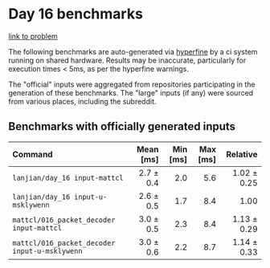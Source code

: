 # Day 16 benchmarks

[link to problem](http://adventofcode.com/2021/day/16)

The following benchmarks are auto-generated via [hyperfine](https://github.com/sharkdp/hyperfine) by a ci system running on shared hardware. Results may be inaccurate, particularly for execution times < 5ms, as per the hyperfine warnings.

The "official" inputs were aggregated from repositories participating in the generation of these benchmarks. The "large" inputs (if any) were sourced from various places, including the subreddit.

## Benchmarks with officially generated inputs
| Command | Mean [ms] | Min [ms] | Max [ms] | Relative |
|:---|---:|---:|---:|---:|
| `lanjian/day_16 input-mattcl` | 2.7 ± 0.4 | 2.0 | 5.6 | 1.02 ± 0.25 |
| `lanjian/day_16 input-u-msklywenn` | 2.6 ± 0.5 | 1.7 | 8.4 | 1.00 |
| `mattcl/016_packet_decoder input-mattcl` | 3.0 ± 0.5 | 2.3 | 8.4 | 1.13 ± 0.29 |
| `mattcl/016_packet_decoder input-u-msklywenn` | 3.0 ± 0.6 | 2.2 | 8.7 | 1.14 ± 0.33 |
